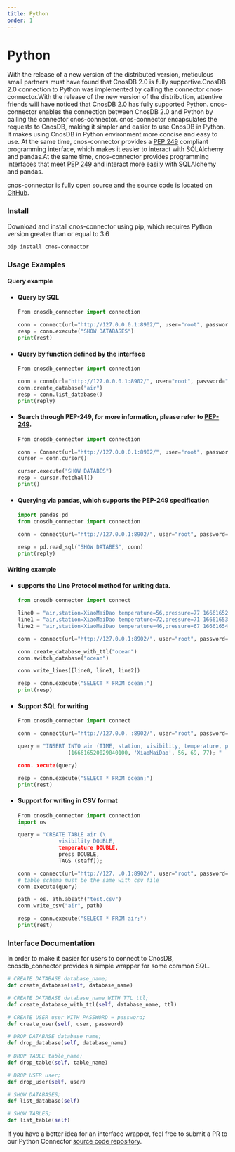 ```yaml
---
title: Python
order: 1
---
```


# Python

With the release of a new version of the distributed version, meticulous small partners must have found that CnosDB 2.0 is fully supportive.CnosDB 2.0 connection to Python was implemented by calling the connector cnos-connector.With the release of the new version of the distribution, attentive friends will have noticed that CnosDB 2.0 has fully supported Python. cnos-connector enables the connection between CnosDB 2.0 and Python by calling the connector cnos-connector. cnos-connector encapsulates the requests to CnosDB, making it simpler and easier to use CnosDB in Python. It makes using CnosDB in Python environment more concise and easy to use. At the same time, cnos-connector provides a [PEP 249](https://peps.python.org/pep-0249/) compliant programming interface, which makes it easier to interact with SQLAlchemy and pandas.At the same time, cnos-connector provides programming interfaces that meet [PEP 249](https://peps.python.org/pep-0249/) and interact more easily with SQLAlchemy and pandas.

cnos-connector is fully open source and the source code is located on [GitHub](https://github.com/cnosdb/cnosdb-client-python).

### Install

Download and install cnos-connector using pip, which requires Python version greater than or equal to 3.6

```
pip install cnos-connector
```

### Usage Examples

#### Query example

- #### Query by SQL

  ```python
  From cnosdb_connector import connection

  conn = connect(url="http://127.0.0.0.1:8902/", user="root", password="")
  resp = conn.execute("SHOW DATABASES")
  print(rest)
  ```

- #### Query by function defined by the interface

  ```python
  From cnosdb_connector import connection

  conn = conn(url="http://127.0.0.0.1:8902/", user="root", password="")
  conn.create_database("air")
  resp = conn.list_database()
  print(reply)
  ```

- #### Search through PEP-249, for more information, please refer to [PEP-249](https://peps.python.org/pep-0249/).

  ```python
  From cnosdb_connector import connection

  conn = Connect(url="http://127.0.0.0.1:8902/", user="root", password="")
  cursor = conn.cursor()

  cursor.execute("SHOW DATABES")
  resp = cursor.fetchall()
  print()
  ```

- #### Querying via pandas, which supports the PEP-249 specification

  ```python
  import pandas pd
  from cnosdb_connector import connection

  conn = connect(url="http://127.0.0.1:8902/", user="root", password="")

  resp = pd.read_sql("SHOW DATABES", conn)
  print(reply)
  ```

#### Writing example

- #### supports the Line Protocol method for writing data.

  ```python
  from cnosdb_connector import connect

  line0 = "air,station=XiaoMaiDao temperature=56,pressure=77 1666165200290401000"
  line1 = "air,station=XiaoMaiDao temperature=72,pressure=71 1666165300290401000"
  line2 = "air,station=XiaoMaiDao temperature=46,pressure=67 1666165400290401000"

  conn = connect(url="http://127.0.0.1:8902/", user="root", password="")

  conn.create_database_with_ttl("ocean")
  conn.switch_database("ocean")

  conn.write_lines([line0, line1, line2])

  resp = conn.execute("SELECT * FROM ocean;")
  print(resp)
  ```

- #### Support SQL for writing

  ```python
  From cnosdb_connector import connect

  conn = connect(url="http://127.0.0. :8902/", user="root", password="")

  query = "INSERT INTO air (TIME, station, visibility, temperature, pressu) VALUES
                  (166616520029040100, 'XiaoMaiDao', 56, 69, 77); "

  conn. xecute(query)

  resp = conn.execute("SELECT * FROM ocean;")
  print(rest)
  ```

- #### Support for writing in CSV format

  ```python
  From cnosdb_connector import connection
  import os

  query = "CREATE TABLE air (\
               visibility DOUBLE,
               temperature DOUBLE,
               press DOUBLE,
               TAGS (staff));

  conn = connect(url="http://127. .0.1:8902/", user="root", password="")
  # table schema must be the same with csv file
  conn.execute(query)

  path = os. ath.absath("test.csv")
  conn.write_csv("air", path)

  resp = conn.execute("SELECT * FROM air;")
  print(rest)
  ```

### Interface Documentation

In order to make it easier for users to connect to CnosDB, cnosdb_connector provides a simple wrapper for some common SQL.

```python
# CREATE DATABASE database_name;
def create_database(self, database_name)

# CREATE DATABASE database_name WITH TTL ttl;
def create_database_with_ttl(self, database_name, ttl)

# CREATE USER user WITH PASSWORD = password;
def create_user(self, user, password)

# DROP DATABASE database_name;
def drop_database(self, database_name)
    
# DROP TABLE table_name;
def drop_table(self, table_name)

# DROP USER user;
def drop_user(self, user)

# SHOW DATABASES;
def list_database(self)

# SHOW TABLES;
def list_table(self)
```

If you have a better idea for an interface wrapper, feel free to submit a PR to our Python Connector [source code repository](https://github.com/cnosdb/cnosdb-client-python).
